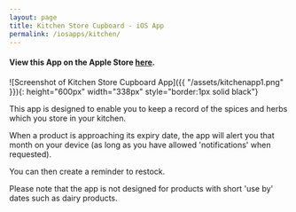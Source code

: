 ```yaml
---
layout: page
title: Kitchen Store Cupboard - iOS App
permalink: /iosapps/kitchen/
---
```

#### View this App on the Apple Store [here](https://itunes.apple.com/app/kitchen-store-cupboard/id1209020532?mt=8).

![Screenshot of Kitchen Store Cupboard App]({{ "/assets/kitchenapp1.png" }}){: height="600px" width="338px" style="border:1px solid black"}

This app is designed to enable you to keep a record of the spices and herbs which you store in your kitchen. 

When a product is approaching its expiry date, the app will alert you that month on your device (as long as you have allowed 'notifications' when requested).

You can then create a reminder to restock.

Please note that the app is not designed for products with short 'use by' dates such as dairy products.